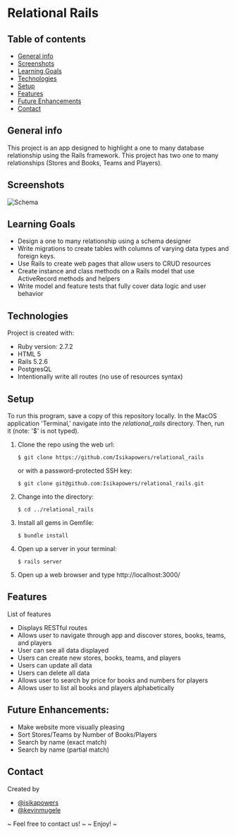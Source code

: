 #  Relational Rails

## Table of contents
* [General info](#general-info)
* [Screenshots](#screenshots)
* [Learning Goals](#learning-goals)
* [Technologies](#technologies)
* [Setup](#setup)
* [Features](#features)
* [Future Enhancements](#future-enhancements)
* [Contact](#contact)

## General info
This project is an app designed to highlight a one to many database relationship using the Rails framework. This project has two one to many relationships (Stores and Books, Teams and Players).

## Screenshots
![Schema](https://user-images.githubusercontent.com/82777170/131573615-f7c503fe-4787-4ee1-9213-0328d93616e0.png)

## Learning Goals
* Design a one to many relationship using a schema designer
* Write migrations to create tables with columns of varying data types and foreign keys.
* Use Rails to create web pages that allow users to CRUD resources
* Create instance and class methods on a Rails model that use ActiveRecord methods and helpers
* Write model and feature tests that fully cover data logic and user behavior

## Technologies
Project is created with:
* Ruby version: 2.7.2
* HTML 5
* Rails 5.2.6
* PostgresQL 
* Intentionally write all routes (no use of resources syntax)

## Setup
To run this program, save a copy of this repository locally. In the MacOS
application 'Terminal,' navigate into the _relational_rails_ directory.
Then, run it (note: '$' is not typed).
1. Clone the repo using the web url:
   ```
   $ git clone https://github.com/Isikapowers/relational_rails
   ```
   or with a password-protected SSH key:
   ```
   $ git clone git@github.com:Isikapowers/relational_rails.git
   ```
2. Change into the directory:
   ```
   $ cd ../relational_rails
   ```
3. Install all gems in Gemfile:
   ```
   $ bundle install
   ```
4. Open up a server in your terminal: 
   ```
   $ rails server
   ```
5. Open up a web browser and type http://localhost:3000/

## Features
List of features
* Displays RESTful routes
* Allows user to navigate through app and discover stores, books, teams, and players
* User can see all data displayed
* Users can create new stores, books, teams, and players
* Users can update all data
* Users can delete all data
* Allows user to search by price for books and numbers for players
* Allows user to list all books and players alphabetically

## Future Enhancements:
* Make website more visually pleasing
* Sort Stores/Teams by Number of Books/Players
* Search by name (exact match)
* Search by name (partial match)

## Contact
Created by
* [@isikapowers](https://github.com/Isikapowers)
* [@kevinmugele](https://github.com/KevinMugele)

~ Feel free to contact us! ~
~ Enjoy! ~

